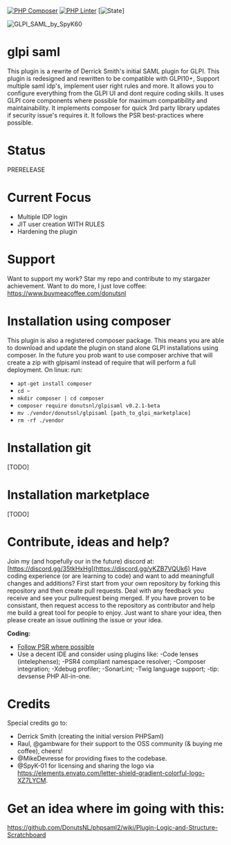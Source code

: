 [![PHP Composer](https://github.com/DonutsNL/glpisaml/actions/workflows/composer.yml/badge.svg)](https://github.com/DonutsNL/glpisaml/actions/workflows/composer.yml)
[![PHP Linter](https://github.com/DonutsNL/glpisaml/actions/workflows/linter.yml/badge.svg)](https://github.com/DonutsNL/glpisaml/actions/workflows/linter.yml)
[![State](https://img.shields.io/badge/State-:-unstable-yellow)]

![GLPI_SAML_by_SpyK60](https://github.com/DonutsNL/glpisaml/assets/97617761/8beb0ec4-ec57-4ec6-8cd6-bc441bef34f4)

# glpi saml
This plugin is a rewrite of Derrick Smith's initial SAML plugin for GLPI. This plugin is redesigned and rewritten to be compatible with GLPI10+, Support multiple saml idp's, implement user right rules and more. It allows you to configure everything from the GLPI UI and dont require coding skills. It uses GLPI core components where possible for maximum compatibility and maintainability. It implements composer for quick 3rd party library updates if security issue's requires it. It follows the PSR best-practices where possible.


# Status
PRERELEASE

# Current Focus
* Multiple IDP login
* JIT user creation WITH RULES
* Hardening the plugin

# Support
Want to support my work?
Star my repo and contribute to my stargazer achievement. 
Want to do more, I just love coffee: https://www.buymeacoffee.com/donutsnl

# Installation using composer
This plugin is also a registered composer package. This means you are able to download and update the plugin on stand alone GLPI installations using composer. In the future you prob want to use composer archive that will create a zip with glpisaml instead of require that will perform a full deployment.
On linux: run: 
- `apt-get install composer`
- `cd ~`
- `mkdir composer | cd composer`
- `composer require donutsnl/glpisaml v0.2.1-beta`
- `mv ./vendor/donutsnl/glpisaml [path_to_glpi_marketplace]`
- `rm -rf ./vendor`

# Installation git
[TODO]

# Installation marketplace
[TODO]

# Contribute, ideas and help?
Join my (and hopefully our in the future) discord at: [https://discord.gg/35tkHxHg](https://discord.gg/yKZB7VQUk6)
Have coding experience (or are learning to code) and want to add meaningfull changes and additions? First start from your own repository by forking this repository and then create pull requests. Deal with any feedback you receive and see your pullrequest being merged. If you have proven to be consistant, then request access to the repository as contributor and help me build a great tool for people to enjoy. Just want to share your idea, then please create an issue outlining the issue or your idea.

**Coding:**
- [Follow PSR where possible](https://www.php-fig.org/psr/)
- Use a decent IDE and consider using plugins like:
    -Code lenses (intelephense);
    -PSR4 compliant namespace resolver;
    -Composer integration;
    -Xdebug profiler;
    -SonarLint;
    -Twig language support;
    -tip: devsense PHP All-in-one.

# Credits
Special credits go to:
- Derrick Smith (creating the initial version PHPSaml)
- Raul, @gambware for their support to the OSS community (& buying me coffee), cheers!
- @MikeDevresse for providing fixes to the codebase.
- @SpyK-01 for licensing and sharing the logo via https://elements.envato.com/letter-shield-gradient-colorful-logo-XZ7LYCM.

# Get an idea where im going with this:
https://github.com/DonutsNL/phpsaml2/wiki/Plugin-Logic-and-Structure-Scratchboard

